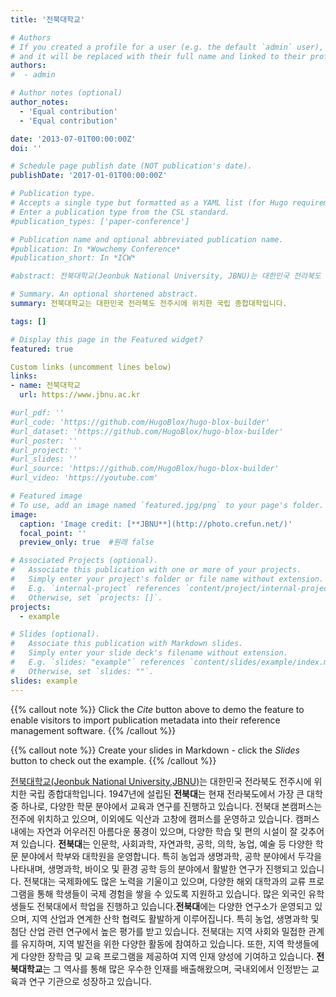 ```yaml
---
title: '전북대학교'

# Authors
# If you created a profile for a user (e.g. the default `admin` user), write the username (folder name) here
# and it will be replaced with their full name and linked to their profile.
authors:
#  - admin

# Author notes (optional)
author_notes:
  - 'Equal contribution'
  - 'Equal contribution'

date: '2013-07-01T00:00:00Z'
doi: ''

# Schedule page publish date (NOT publication's date).
publishDate: '2017-01-01T00:00:00Z'

# Publication type.
# Accepts a single type but formatted as a YAML list (for Hugo requirements).
# Enter a publication type from the CSL standard.
#publication_types: ['paper-conference']

# Publication name and optional abbreviated publication name.
#publication: In *Wowchemy Conference*
#publication_short: In *ICW*

#abstract: 전북대학교(Jeonbuk National University, JBNU)는 대한민국 전라북도 전주시에 위치한 국립 종합대학입니다. 1947년에 설립된 전북대는 현재 전라북도에서 가장 큰 대학 중 하나로, 다양한 학문 분야에서 교육과 연구를 진행하고 있습니다. 전북대 본캠퍼스는 전주에 위치하고 있으며, 이외에도 익산과 고창에 캠퍼스를 운영하고 있습니다. 캠퍼스 내에는 자연과 어우러진 아름다운 풍경이 있으며, 다양한 학습 및 편의 시설이 잘 갖추어져 있습니다. 전북대는 인문학, 사회과학, 자연과학, 공학, 의학, 농업, 예술 등 다양한 학문 분야에서 학부와 대학원을 운영합니다. 특히 농업과 생명과학, 공학 분야에서 두각을 나타내며, 생명과학, 바이오 및 환경 공학 등의 분야에서 활발한 연구가 진행되고 있습니다. 전북대는 국제화에도 많은 노력을 기울이고 있으며, 다양한 해외 대학과의 교류 프로그램을 통해 학생들이 국제 경험을 쌓을 수 있도록 지원하고 있습니다. 많은 외국인 유학생들도 전북대에서 학업을 진행하고 있습니다.전북대에는 다양한 연구소가 운영되고 있으며, 지역 산업과 연계한 산학 협력도 활발하게 이루어집니다. 특히 농업, 생명과학 및 첨단 산업 관련 연구에서 높은 평가를 받고 있습니다. 전북대는 지역 사회와 밀접한 관계를 유지하며, 지역 발전을 위한 다양한 활동에 참여하고 있습니다. 또한, 지역 학생들에게 다양한 장학금 및 교육 프로그램을 제공하여 지역 인재 양성에 기여하고 있습니다. 전북대학교는 그 역사를 통해 많은 우수한 인재를 배출해왔으며, 국내외에서 인정받는 교육과 연구 기관으로 성장하고 있습니다.

# Summary. An optional shortened abstract.
summary: 전북대학교는 대한민국 전라북도 전주시에 위치한 국립 종합대학입니다.

tags: []

# Display this page in the Featured widget?
featured: true

Custom links (uncomment lines below)
links:
- name: 전북대학교
  url: https://www.jbnu.ac.kr

#url_pdf: ''
#url_code: 'https://github.com/HugoBlox/hugo-blox-builder'
#url_dataset: 'https://github.com/HugoBlox/hugo-blox-builder'
#url_poster: ''
#url_project: ''
#url_slides: ''
#url_source: 'https://github.com/HugoBlox/hugo-blox-builder'
#url_video: 'https://youtube.com'

# Featured image
# To use, add an image named `featured.jpg/png` to your page's folder.
image:
  caption: 'Image credit: [**JBNU**](http://photo.crefun.net/)'
  focal_point: ''
  preview_only: true  #원래 false

# Associated Projects (optional).
#   Associate this publication with one or more of your projects.
#   Simply enter your project's folder or file name without extension.
#   E.g. `internal-project` references `content/project/internal-project/index.md`.
#   Otherwise, set `projects: []`.
projects:
  - example

# Slides (optional).
#   Associate this publication with Markdown slides.
#   Simply enter your slide deck's filename without extension.
#   E.g. `slides: "example"` references `content/slides/example/index.md`.
#   Otherwise, set `slides: ""`.
slides: example
---
```


{{% callout note %}}
Click the _Cite_ button above to demo the feature to enable visitors to import publication metadata into their reference management software.
{{% /callout %}}

{{% callout note %}}
Create your slides in Markdown - click the _Slides_ button to check out the example.
{{% /callout %}}

[전북대학교(Jeonbuk National University,JBNU)](https://www.jbnu.ac.kr)는 대한민국 전라북도 전주시에 위치한 국립 종합대학입니다. 1947년에 설립된 **전북대**는 현재 전라북도에서 가장 큰 대학 중 하나로, 다양한 학문 분야에서 교육과 연구를 진행하고 있습니다. 전북대 본캠퍼스는 전주에 위치하고 있으며, 이외에도 익산과 고창에 캠퍼스를 운영하고 있습니다. 캠퍼스 내에는 자연과 어우러진 아름다운 풍경이 있으며, 다양한 학습 및 편의 시설이 잘 갖추어져 있습니다. **전북대**는 인문학, 사회과학, 자연과학, 공학, 의학, 농업, 예술 등 다양한 학문 분야에서 학부와 대학원을 운영합니다. 특히 농업과 생명과학, 공학 분야에서 두각을 나타내며, 생명과학, 바이오 및 환경 공학 등의 분야에서 활발한 연구가 진행되고 있습니다. 전북대는 국제화에도 많은 노력을 기울이고 있으며, 다양한 해외 대학과의 교류 프로그램을 통해 학생들이 국제 경험을 쌓을 수 있도록 지원하고 있습니다. 많은 외국인 유학생들도 전북대에서 학업을 진행하고 있습니다.**전북대**에는 다양한 연구소가 운영되고 있으며, 지역 산업과 연계한 산학 협력도 활발하게 이루어집니다. 특히 농업, 생명과학 및 첨단 산업 관련 연구에서 높은 평가를 받고 있습니다. 전북대는 지역 사회와 밀접한 관계를 유지하며, 지역 발전을 위한 다양한 활동에 참여하고 있습니다. 또한, 지역 학생들에게 다양한 장학금 및 교육 프로그램을 제공하여 지역 인재 양성에 기여하고 있습니다. **전북대학교**는 그 역사를 통해 많은 우수한 인재를 배출해왔으며, 국내외에서 인정받는 교육과 연구 기관으로 성장하고 있습니다.
